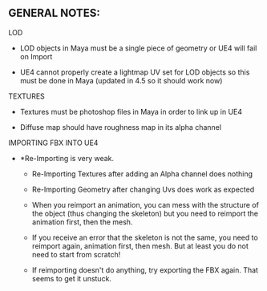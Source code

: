 ## GENERAL NOTES:

LOD

- LOD objects in Maya must be a single piece of geometry or UE4 will fail on Import

- UE4 cannot properly create a lightmap UV set for LOD objects so this must be done in Maya (updated in 4.5 so it should work now)

TEXTURES

- Textures must be photoshop files in Maya in order to link up in UE4

- Diffuse map should have roughness map in its alpha channel

IMPORTING FBX INTO UE4

- \*Re-Importing is very weak.

  - Re-Importing Textures after adding an Alpha channel does nothing

  - Re-Importing Geometry after changing Uvs does work as expected

  - When you reimport an animation, you can mess with the structure of the object (thus changing the skeleton) but you need to reimport the animation first, then the mesh.

  - If you receive an error that the skeleton is not the same, you need to reimport again, animation first, then mesh. But at least you do not need to start from scratch!

  - If reimporting doesn't do anything, try exporting the FBX again. That seems to get it unstuck.
